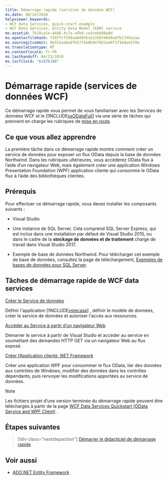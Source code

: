 ```yaml
---
title: Démarrage rapide (services de données WCF)
ms.date: 08/24/2018
helpviewer_keywords:
- WCF Data Services, quick-start example
- WCF Data Services, Entity Data Model (EDM) service
ms.assetid: 7b18ca1e-d4d6-4c7a-afb9-ce3cebb98a8d
ms.openlocfilehash: f20ffcf356aa0493b1e2356746d9ad7b27d9a1aa
ms.sourcegitcommit: 9b552addadfb57fab0b9e7852ed4f1f1b8a42f8e
ms.translationtype: MT
ms.contentlocale: fr-FR
ms.lasthandoff: 04/23/2019
ms.locfileid: "61876198"
---
```

# <a name="quickstart-wcf-data-services"></a>Démarrage rapide (services de données WCF)

Ce démarrage rapide vous permet de vous familiariser avec les Services de données WCF et le [!INCLUDE[ssODataFull](../../../../includes/ssodatafull-md.md)] via une série de tâches qui prennent en charge les rubriques de [mise en route](../../../../docs/framework/data/wcf/getting-started-with-wcf-data-services.md).

## <a name="what-youll-learn"></a>Ce que vous allez apprendre

La première tâche dans ce démarrage rapide montre comment créer un service de données pour exposer un flux OData depuis la base de données Northwind. Dans les rubriques ultérieures, vous accéderez OData flux à l’aide d’un navigateur Web, mais également créer une application Windows Presentation Foundation (WPF) application cliente qui consomme le OData flux à l’aide des bibliothèques clientes.

## <a name="prerequisites"></a>Prérequis

Pour effectuer ce démarrage rapide, vous devez installer les composants suivants :

- Visual Studio

- Une instance de SQL Server. Cela comprend SQL Server Express, qui est inclus dans une installation par défaut de Visual Studio 2015, ou dans le cadre de la **stockage de données et de traitement** charge de travail dans Visual Studio 2017.

- Exemple de base de données Northwind. Pour télécharger cet exemple de base de données, consultez la page de téléchargement, [Exemples de bases de données pour SQL Server](https://go.microsoft.com/fwlink/?linkid=24758).

## <a name="wcf-data-services-quickstart-tasks"></a>Tâches de démarrage rapide de WCF data services

 [Créer le Service de données](../../../../docs/framework/data/wcf/creating-the-data-service.md)

 Définir l'application [!INCLUDE[vstecasp](../../../../includes/vstecasp-md.md)] , définir le modèle de données, créer le service de données et autoriser l'accès aux ressources.

 [Accéder au Service à partir d’un navigateur Web](../../../../docs/framework/data/wcf/accessing-the-service-from-a-web-browser-wcf-data-services-quickstart.md)

 Démarrer le service à partir de Visual Studio et accéder au service en soumettant des demandes HTTP GET via un navigateur Web au flux exposé.

 [Créer l’Application cliente .NET Framework](../../../../docs/framework/data/wcf/creating-the-dotnet-client-application-wcf-data-services-quickstart.md)

 Créer une application WPF pour consommer le flux OData, lier des données aux contrôles de Windows, modifier des données dans les contrôles dépendants, puis renvoyer les modifications apportées au service de données.

> [!NOTE]
> Les fichiers projet d’une version terminée du démarrage rapide peuvent être téléchargés à partir de la page [WCF Data Services Quickstart (OData Service and WPF Client)](https://go.microsoft.com/fwlink/?LinkId=179994) .

## <a name="next-steps"></a>Étapes suivantes

> [!div class="nextstepaction"]
> [Démarrer le didacticiel de démarrage rapide](../../../../docs/framework/data/wcf/creating-the-data-service.md)

## <a name="see-also"></a>Voir aussi

- [ADO.NET Entity Framework](../../../../docs/framework/data/adonet/ef/index.md)
